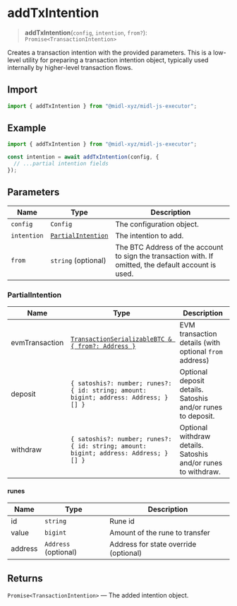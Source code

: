 # addTxIntention

> **addTxIntention**(`config`, `intention`, `from?`): `Promise<TransactionIntention>`

Creates a transaction intention with the provided parameters. This is a low-level utility for preparing a transaction intention object, typically used internally by higher-level transaction flows.

## Import

```ts
import { addTxIntention } from "@midl-xyz/midl-js-executor";
```

## Example

```ts
import { addTxIntention } from "@midl-xyz/midl-js-executor";

const intention = await addTxIntention(config, {
  // ...partial intention fields
});
```

## Parameters

| Name        | Type                                    | Description                                                                                           |
| ----------- | --------------------------------------- | ----------------------------------------------------------------------------------------------------- |
| `config`    | `Config`                                | The configuration object.                                                                             |
| `intention` | [`PartialIntention`](#partialintention) | The intention to add.                                                                                 |
| `from`      | `string` (optional)                     | The BTC Address of the account to sign the transaction with. If omitted, the default account is used. |


### PartialIntention

| Name             | Type                                                                 | Description                                                                           |
| ---------------- | -------------------------------------------------------------------- | ------------------------------------------------------------------------------------- |
| evmTransaction   | [`TransactionSerializableBTC & { from?: Address }`](#evmtransaction) | EVM transaction details (with optional `from` address)                                |
| deposit          | `{ satoshis?: number; runes?: { id: string; amount: bigint; address: Address; }[] }` | Optional deposit details. Satoshis and/or runes to deposit.                           |
| withdraw         | `{ satoshis?: number; runes?: { id: string; amount: bigint; address: Address; }[] }` | Optional withdraw details. Satoshis and/or runes to withdraw.                         |

#### runes

| Name    | Type                 | Description                           |
| ------- | -------------------- | ------------------------------------- |
| id      | `string`             | Rune id                               |
| value   | `bigint`             | Amount of the rune to transfer        |
| address | `Address` (optional) | Address for state override (optional) |


## Returns

`Promise<TransactionIntention>` — The added intention object.


